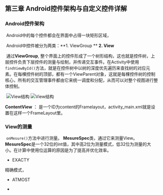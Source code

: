 ## 第三章  Android控件架构与自定义控件详解

### Android控件架构

​         Android中的每个控件都会在界面中占得一块矩形区域， 

​        Android中控件被分为两类：**1. ViewGroup ** **2. View**

​         通过**ViewGroup**, 整个界面上的控件形成了一个树形结构，这也就是控件树，上层控件负责下层控件的测量与绘制，并传递交互事件。在Activity中使用`findViewById()`方法，就是在控件树中以树的深度优先遍历来查找树的对应元素。在每棵控件树的顶部，都有一个ViewParent对象，这就是每棵控件树的控制核心，所有的交互管理事件都由它来统一调度和分配，从而可以对整个视图进行整体控制。



​               ![View结构](C:\Users\Administrator\Desktop\view.png)                ![View结构](C:\Users\Administrator\Desktop\activity_view.png)

**ContentView** ： 是一个ID为content的Framelayout，activity_main.xml就是设置在这样一个FrameLayout里。

### View的测量

​          `onMesure()`方法中进行测量。  **MesureSpec**类，通过它来测量View。 **MesureSpec**是一个32位的int值，其中高2位为测量模式，低32位为测量的大小。在计算中使用位运算的原因是为了提高并优化效率。

-  EXACTY

  精确模式，

- ATMOST
  
- 